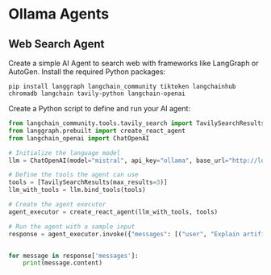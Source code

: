 # Ollama Agents
## Web Search Agent
Create a simple AI Agent to search web with frameworks like LangGraph or AutoGen.
Install the required Python packages:

    pip install langgraph langchain_community tiktoken langchainhub chromadb langchain tavily-python langchain-openai
Create a Python script to define and run your AI agent:
```python
from langchain_community.tools.tavily_search import TavilySearchResults
from langgraph.prebuilt import create_react_agent
from langchain_openai import ChatOpenAI

# Initialize the language model
llm = ChatOpenAI(model="mistral", api_key="ollama", base_url="http://localhost:11434/v1")

# Define the tools the agent can use
tools = [TavilySearchResults(max_results=3)]
llm_with_tools = llm.bind_tools(tools)

# Create the agent executor
agent_executor = create_react_agent(llm_with_tools, tools)

# Run the agent with a sample input
response = agent_executor.invoke({"messages": [("user", "Explain artificial intelligence")]})


for message in response['messages']:
    print(message.content)
```
